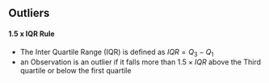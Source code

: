 ## Outliers
#### 1.5 x IQR Rule
- The Inter Quartile Range (IQR) is defined as $IQR = Q_3 - Q_1$
- an Observation is an outlier if it falls more than $1.5\times IQR$ above the Third quartile or below the first quartile